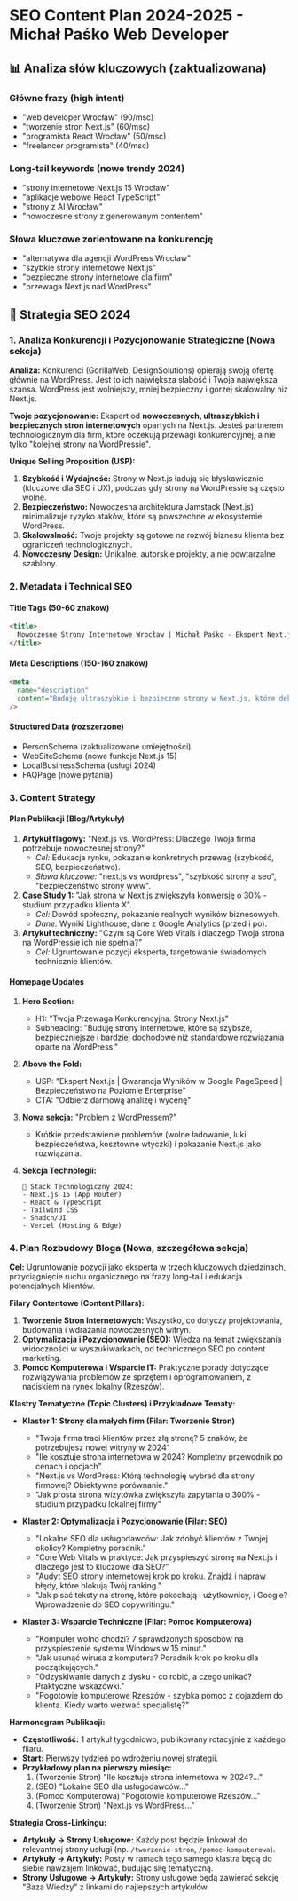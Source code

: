 # SEO Content Plan 2024-2025 - Michał Paśko Web Developer

## 📊 Analiza słów kluczowych (zaktualizowana)

### Główne frazy (high intent)

- "web developer Wrocław" (90/msc)
- "tworzenie stron Next.js" (60/msc)
- "programista React Wrocław" (50/msc)
- "freelancer programista" (40/msc)

### Long-tail keywords (nowe trendy 2024)

- "strony internetowe Next.js 15 Wrocław"
- "aplikacje webowe React TypeScript"
- "strony z AI Wrocław"
- "nowoczesne strony z generowanym contentem"

### Słowa kluczowe zorientowane na konkurencję

- "alternatywa dla agencji WordPress Wrocław"
- "szybkie strony internetowe Next.js"
- "bezpieczne strony internetowe dla firm"
- "przewaga Next.js nad WordPress"

## 🎯 Strategia SEO 2024

### 1. Analiza Konkurencji i Pozycjonowanie Strategiczne (Nowa sekcja)

**Analiza:** Konkurenci (GorillaWeb, DesignSolutions) opierają swoją ofertę głównie na WordPress. Jest to ich największa słabość i Twoja największa szansa. WordPress jest wolniejszy, mniej bezpieczny i gorzej skalowalny niż Next.js.

**Twoje pozycjonowanie:** Ekspert od **nowoczesnych, ultraszybkich i bezpiecznych stron internetowych** opartych na Next.js. Jesteś partnerem technologicznym dla firm, które oczekują przewagi konkurencyjnej, a nie tylko "kolejnej strony na WordPressie".

**Unique Selling Proposition (USP):**

1. **Szybkość i Wydajność:** Strony w Next.js ładują się błyskawicznie (kluczowe dla SEO i UX), podczas gdy strony na WordPressie są często wolne.
2. **Bezpieczeństwo:** Nowoczesna architektura Jamstack (Next.js) minimalizuje ryzyko ataków, które są powszechne w ekosystemie WordPress.
3. **Skalowalność:** Twoje projekty są gotowe na rozwój biznesu klienta bez ograniczeń technologicznych.
4. **Nowoczesny Design:** Unikalne, autorskie projekty, a nie powtarzalne szablony.

### 2. Metadata i Technical SEO

#### Title Tags (50-60 znaków)

```html
<title>
  Nowoczesne Strony Internetowe Wrocław | Michał Paśko - Ekspert Next.js
</title>
```

#### Meta Descriptions (150-160 znaków)

```html
<meta
  name="description"
  content="Buduję ultraszybkie i bezpieczne strony w Next.js, które deklasują konkurencję na WordPress. Zdobądź przewagę technologiczną. Sprawdź portfolio!"
/>
```

#### Structured Data (rozszerzone)

- PersonSchema (zaktualizowane umiejętności)
- WebSiteSchema (nowe funkcje Next.js 15)
- LocalBusinessSchema (usługi 2024)
- FAQPage (nowe pytania)

### 3. Content Strategy

#### Plan Publikacji (Blog/Artykuły)

1. **Artykuł flagowy:** "Next.js vs. WordPress: Dlaczego Twoja firma potrzebuje nowoczesnej strony?"
   - _Cel:_ Edukacja rynku, pokazanie konkretnych przewag (szybkość, SEO, bezpieczeństwo).
   - _Słowa kluczowe:_ "next.js vs wordpress", "szybkość strony a seo", "bezpieczeństwo strony www".
2. **Case Study 1:** "Jak strona w Next.js zwiększyła konwersję o 30% - studium przypadku klienta X".
   - _Cel:_ Dowód społeczny, pokazanie realnych wyników biznesowych.
   - _Dane:_ Wyniki Lighthouse, dane z Google Analytics (przed i po).
3. **Artykuł techniczny:** "Czym są Core Web Vitals i dlaczego Twoja strona na WordPressie ich nie spełnia?"
   - _Cel:_ Ugruntowanie pozycji eksperta, targetowanie świadomych technicznie klientów.

#### Homepage Updates

1. **Hero Section:**

   - H1: "Twoja Przewaga Konkurencyjna: Strony Next.js"
   - Subheading: "Buduję strony internetowe, które są szybsze, bezpieczniejsze i bardziej dochodowe niż standardowe rozwiązania oparte na WordPress."

2. **Above the Fold:**

   - USP: "Ekspert Next.js | Gwarancja Wyników w Google PageSpeed | Bezpieczeństwo na Poziomie Enterprise"
   - CTA: "Odbierz darmową analizę i wycenę"

3. **Nowa sekcja:** "Problem z WordPressem?"

   - Krótkie przedstawienie problemów (wolne ładowanie, luki bezpieczeństwa, kosztowne wtyczki) i pokazanie Next.js jako rozwiązania.

4. **Sekcja Technologii:**

   ```
   🚀 Stack Technologiczny 2024:
   - Next.js 15 (App Router)
   - React & TypeScript
   - Tailwind CSS
   - Shadcn/UI
   - Vercel (Hosting & Edge)
   ```

### 4. Plan Rozbudowy Bloga (Nowa, szczegółowa sekcja)

**Cel:** Ugruntowanie pozycji jako eksperta w trzech kluczowych dziedzinach, przyciągnięcie ruchu organicznego na frazy long-tail i edukacja potencjalnych klientów.

**Filary Contentowe (Content Pillars):**

1. **Tworzenie Stron Internetowych:** Wszystko, co dotyczy projektowania, budowania i wdrażania nowoczesnych witryn.
2. **Optymalizacja i Pozycjonowanie (SEO):** Wiedza na temat zwiększania widoczności w wyszukiwarkach, od technicznego SEO po content marketing.
3. **Pomoc Komputerowa i Wsparcie IT:** Praktyczne porady dotyczące rozwiązywania problemów ze sprzętem i oprogramowaniem, z naciskiem na rynek lokalny (Rzeszów).

**Klastry Tematyczne (Topic Clusters) i Przykładowe Tematy:**

- **Klaster 1: Strony dla małych firm (Filar: Tworzenie Stron)**

  - "Twoja firma traci klientów przez złą stronę? 5 znaków, że potrzebujesz nowej witryny w 2024"
  - "Ile kosztuje strona internetowa w 2024? Kompletny przewodnik po cenach i opcjach"
  - "Next.js vs WordPress: Którą technologię wybrać dla strony firmowej? Obiektywne porównanie."
  - "Jak prosta strona wizytówka zwiększyła zapytania o 300% - studium przypadku lokalnej firmy"

- **Klaster 2: Optymalizacja i Pozycjonowanie (Filar: SEO)**

  - "Lokalne SEO dla usługodawców: Jak zdobyć klientów z Twojej okolicy? Kompletny poradnik."
  - "Core Web Vitals w praktyce: Jak przyspieszyć stronę na Next.js i dlaczego jest to kluczowe dla SEO?"
  - "Audyt SEO strony internetowej krok po kroku. Znajdź i napraw błędy, które blokują Twój ranking."
  - "Jak pisać teksty na stronę, które pokochają i użytkownicy, i Google? Wprowadzenie do SEO copywritingu."

- **Klaster 3: Wsparcie Techniczne (Filar: Pomoc Komputerowa)**
  - "Komputer wolno chodzi? 7 sprawdzonych sposobów na przyspieszenie systemu Windows w 15 minut."
  - "Jak usunąć wirusa z komputera? Poradnik krok po kroku dla początkujących."
  - "Odzyskiwanie danych z dysku - co robić, a czego unikać? Praktyczne wskazówki."
  - "Pogotowie komputerowe Rzeszów - szybka pomoc z dojazdem do klienta. Kiedy warto wezwać specjalistę?"

**Harmonogram Publikacji:**

- **Częstotliwość:** 1 artykuł tygodniowo, publikowany rotacyjnie z każdego filaru.
- **Start:** Pierwszy tydzień po wdrożeniu nowej strategii.
- **Przykładowy plan na pierwszy miesiąc:**
  1. (Tworzenie Stron) "Ile kosztuje strona internetowa w 2024?..."
  2. (SEO) "Lokalne SEO dla usługodawców..."
  3. (Pomoc Komputerowa) "Pogotowie komputerowe Rzeszów..."
  4. (Tworzenie Stron) "Next.js vs WordPress..."

**Strategia Cross-Linkingu:**

- **Artykuły -> Strony Usługowe:** Każdy post będzie linkował do relevantnej strony usługi (np. `/tworzenie-stron`, `/pomoc-komputerowa`).
- **Artykuły -> Artykuły:** Posty w ramach tego samego klastra będą do siebie nawzajem linkować, budując siłę tematyczną.
- **Strony Usługowe -> Artykuły:** Strony usługowe będą zawierać sekcję "Baza Wiedzy" z linkami do najlepszych artykułów.
